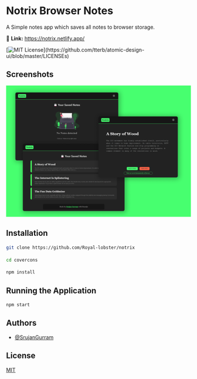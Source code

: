 # Notrix Browser Notes

A Simple notes app which saves all notes to browser storage. 

🔗 **Link:** https://notrix.netlify.app/

[![MIT License](https://img.shields.io/apm/l/atomic-design-ui.svg?)](https://github.com/tterb/atomic-design-ui/blob/master/LICENSEs)
## Screenshots

<center>
<img src="/screenshot.png"/>
</center>
  
## Installation

```bash
git clone https://github.com/Royal-lobster/notrix

cd covercons

npm install
```
## Running the Application

```bash
npm start
```
    
## Authors

- [@SrujanGurram](https://www.github.com/royal-lobster)

  
## License

[MIT](https://choosealicense.com/licenses/mit/)

  
